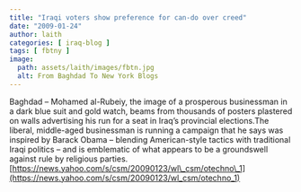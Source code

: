 ```yaml
---
title: "Iraqi voters show preference for can-do over creed"
date: "2009-01-24"
author: laith
categories: [ iraq-blog ]
tags: [ fbtny ]
image:
  path: assets/laith/images/fbtn.jpg
  alt: From Baghdad To New York Blogs
---
```


Baghdad – Mohamed al-Rubeiy, the image of a prosperous businessman in a dark blue suit and gold watch, beams from thousands of posters plastered on walls advertising his run for a seat in Iraq’s provincial elections.The liberal, middle-aged businessman is running a campaign that he says was inspired by Barack Obama – blending American-style tactics with traditional Iraqi politics – and is emblematic of what appears to be a groundswell against rule by religious parties.[https://news.yahoo.com/s/csm/20090123/wl\_csm/otechno\_1](https://news.yahoo.com/s/csm/20090123/wl_csm/otechno_1)
